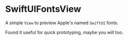# SwiftUIFontsView
A simple `View` to preview Apple's named `SwiftUI` fonts.

Found it useful for quick prototyping, maybe you will too.
